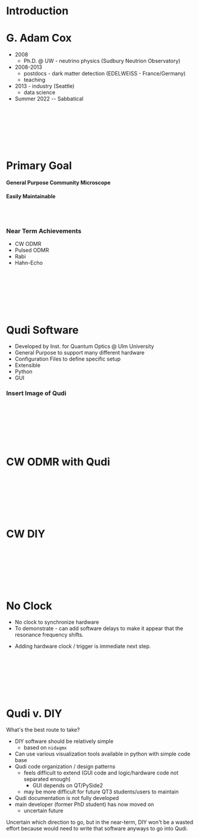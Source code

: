 # Introduction

# G. Adam Cox

* 2008
  * Ph.D. @ UW - neutrino physics (Sudbury Neutrion Observatory)
* 2008-2013
  * postdocs - dark matter detection (EDELWEISS - France/Germany)
  * teaching
* 2013 - industry (Seattle)
  * data science
* Summer 2022 -- Sabbatical

<br><br><br>
<br><br><br>

# Primary Goal
#### General Purpose Community Microscope
#### Easily Maintainable

<br><br>

### Near Term Achievements
* CW ODMR
* Pulsed ODMR
* Rabi
* Hahn-Echo


<br><br><br>
<br><br><br>



# Qudi Software

* Developed by Inst. for Quantum Optics @ Ulm University
* General Purpose to support many different hardware
* Configuration Files to define specific setup
* Extensible
* Python
* GUI

### Insert Image of Qudi



<br><br><br>
<br><br><br>

# CW ODMR with Qudi

<insert image>


<br><br><br>
<br><br><br>

# CW DIY

<insert image>


<br><br><br>
<br><br><br>

# No Clock

* No clock to synchronize hardware
* To demonstrate - can add software delays to make it appear that the
resonance frequency shifts.

<insert images of shifting resonance>


* Adding hardware clock / trigger is immediate next step.



<br><br><br>
<br><br><br>


# Qudi v. DIY

What's the best route to take?

* DIY software should be relatively simple
  * based on `nidaqmx`
* Can use various visualization tools available in python with simple code base
* Qudi code organization / design patterns
  * feels difficult to extend (GUI code and logic/hardware code not separated enough)
    * GUI depends on QT/PySide2
  * may be more difficult for future QT3 students/users to maintain
* Qudi documentation is not fully developed
* main developer (former PhD student) has now moved on
  * uncertain future



Uncertain which direction to go, but in the near-term, DIY won't be a wasted effort
because would need to write that software anyways to go into Qudi.
